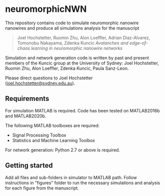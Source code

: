 # neuromorphicNWN

This repository contains code to simulate neuromorphic nanowire nanowires and produce all simulations analysis for the manuscript
> Joel Hochstetter, Ruomin Zhu, Alon Loeffler, Adrian Diaz-Alvarez, Tomonobu Nakayama, Zdenka Kuncic _Avalanches and edge-of-chaos learning in neuromorphic nanowire networks_

Simulation and network generation code is written by past and present members of the Kuncic group at the University of Sydney: Joel Hochstetter, Ruomin Zhu, Alon Loeffler, Zdenka Kuncic, Paula Sanz-Leon.

Please direct questions to Joel Hochstetter (joel.hochstetter@sydney.edu.au).

## Requirements
For simulation MATLAB is required. Code has been tested on MATLAB2016b and MATLAB2020b.

The following MATLAB toolboxes are required:
- Signal Processing Toolbox
- Statistics and Machine Learning Toolbox

For network generation: Python 2.7 or above is required.

## Getting started
Add all files and sub-folders in simulator to MATLAB path. Follow instructions in "figures" folder to run the necessary simulations and analysis for each figure from the manuscript. 
